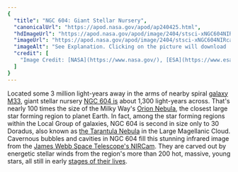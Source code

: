 ```yaml
---
{
  "title": "NGC 604: Giant Stellar Nursery",
  "canonicalUrl": "https://apod.nasa.gov/apod/ap240425.html",
  "hdImageUrl": "https://apod.nasa.gov/apod/image/2404/stsci-xNGC604NIRcam2048.png",
  "imageUrl": "https://apod.nasa.gov/apod/image/2404/stsci-xNGC604NIRcam1024.png",
  "imageAlt": "See Explanation. Clicking on the picture will download  the highest resolution version available.",
  "credit": [
    "Image Credit: [NASA](https://www.nasa.gov/), [ESA](https://www.esa.int/), [CSA](https://www.asc-csa.gc.ca/eng/), [STScI](https://www.stsci.edu/)"
  ]
}
---
```


Located some 3 million light-years away in the arms of nearby spiral [galaxy M33](https://apod.nasa.gov/apod/ap080913.html), giant stellar nursery [NGC 604 is](http://www.seds.org/messier/more/m033_n604.html) about 1,300 light-years across. That's nearly 100 times the size of the Milky Way's [Orion Nebula](https://apod.nasa.gov/apod/ap240105.html), the closest large star forming region to planet Earth. In fact, among the star forming regions within the Local Group of galaxies, NGC 604 is second in size only to 30 Doradus, also known as [the Tarantula Nebula](https://apod.nasa.gov/apod/ap240308.html) in the Large Magellanic Cloud. Cavernous bubbles and cavities in NGC 604 fill this stunning infrared image from the [James Webb Space Telescope's NIRCam](https://webbtelescope.org/contents/news-releases/2024/news-2024-110). They are carved out by energetic stellar winds from the region's more than 200 hot, massive, young stars, all still in early [stages of their lives](https://webbtelescope.org/webb-science/the-star-lifecycle).
